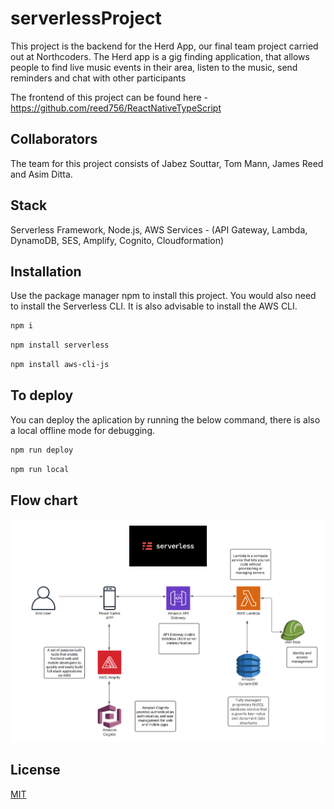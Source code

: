 # serverlessProject

This project is the backend for the Herd App, our final team project carried out at Northcoders.
The Herd app is a gig finding application, that allows people to find live music events in their area, listen to the music, send reminders and chat with other participants

The frontend of this project can be found here - https://github.com/reed756/ReactNativeTypeScript

## Collaborators

The team for this project consists of Jabez Souttar, Tom Mann, James Reed and Asim Ditta.

## Stack

Serverless Framework, Node.js, AWS Services - (API Gateway, Lambda, DynamoDB, SES, Amplify, Cognito, Cloudformation)

## Installation

Use the package manager npm to install this project.
You would also need to install the Serverless CLI.
It is also advisable to install the AWS CLI.

```bash
npm i
```
```bash
npm install serverless
```
```bash
npm install aws-cli-js
```

## To deploy

You can deploy the aplication by running the below command, there is also a local offline mode for debugging.

```bash
npm run deploy
```

```bash
npm run local
```

## Flow chart

![flow chart](https://github.com/Bezll/serverlessProject/blob/master/flow-chart.png)


## License
[MIT](https://choosealicense.com/licenses/mit/)
